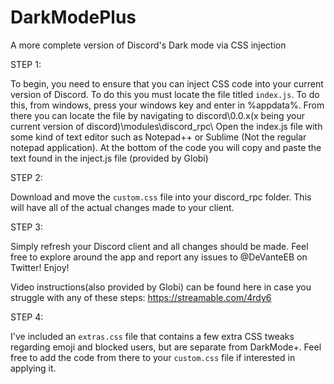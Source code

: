 # DarkModePlus
A more complete version of Discord's Dark mode via CSS injection

STEP 1:
 
To begin, you need to ensure that you can inject CSS code into your current version of Discord. To do this you must locate the file titled `index.js`. To do this, from windows, press your windows key and enter in %appdata%. From there you can locate the file by navigating to discord\0.0.x(x being your current version of discord)\modules\discord_rpc\ Open the index.js file with some kind of text editor such as Notepad++ or Sublime (Not the regular notepad application). At the bottom of the code you will copy and paste the text found in the inject.js file (provided by Globi)

STEP 2:

Download and move the `custom.css` file into your discord_rpc folder. This will have all of the actual changes made to your client.

STEP 3:
 
Simply refresh your Discord client and all changes should be made. Feel free to explore around the app and report any issues to @DeVanteEB on Twitter! Enjoy!
 
Video instructions(also provided by Globi) can be found here in case you struggle with any of these steps:
https://streamable.com/4rdy6

STEP 4:

I've included an `extras.css` file that contains a few extra CSS tweaks regarding emoji and blocked users, but are separate from DarkMode+. Feel free to add the code from there to your `custom.css` file if interested in applying it.
